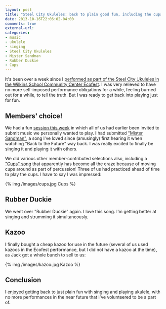 ```yaml
---
layout: post
title: "Steel City Ukuleles: back to plain good fun, including the cups song"
date: 2013-10-16T22:06:02-04:00
comments: true
external-url: 
categories: 
- music
- ukulele
- singing
- Steel City Ukuleles
- Mister Sandman
- Rubber Duckie
- Cups
---
```

It's been over a week since I [performed as part of the Steel City Ukuleles in the Wilkins School Community Center Ecofest](/blog/2013/10/05/performing-with-the-steel-city-ukuleles-at-the-wilkins-school-community-center-ecofest-2013-with-videos/). I was very relieved to have no more self-imposed performance obligations for a while, feeling burned out for a while, to tell the truth. But I was ready to get back into playing just for fun.

## Members' choice!

We had a fun [session this week](http://www.meetup.com/Steel-City-Ukuleles/events/140097142/) in which all of us had earlier been invited to submit music we personally wanted to play. I had submitted ["Mister Sandman"](http://en.wikipedia.org/wiki/Mr._Sandman), a song I've loved since (amusingly) first hearing it when watching "Back to the Future" way back. I was really excited to finally be singing it and playing it with others.

We did various other member-contributed selections also, including a ["Cups" song](http://en.wikipedia.org/wiki/Cups_%28song%29) that apparently has become all the craze because of moving cups around as part of percussion! Three of us had practiced ahead of time to play the cups. I have to say I was impressed:

{% img /images/cups.jpg Cups %}

## Rubber Duckie

We went over "Rubber Duckie" again. I love this song. I'm getting better at singing and strumming it simultaneously.

## Kazoo

I finally bought a cheap kazoo for use in the future (several of us used kazoos in the Ecofest performance, but I did not have a kazoo at the time), as Jack got a whole bunch to sell to us:

{% img /images/kazoo.jpg Kazoo %}

## Conclusion

I enjoyed getting back to just plain fun with singing and playing ukulele, with no more performances in the near future that I've volunteered to be a part of.
